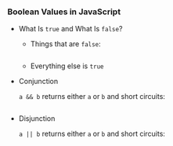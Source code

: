 ### Boolean Values in JavaScript

  * What Is `true` and What Is `false`?

    - Things that are `false`:

        ~~~ {.javascript insert="../../src/examples/js/bool.js" token="false"}
        ~~~

    - Everything else is `true`

  * Conjunction

    `a && b` returns either `a` or `b` and short circuits:

    ~~~ {.javascript insert="../../src/examples/js/bool.js" token="conjunction"}
    ~~~

  * Disjunction

    `a || b` returns either `a` or `b` and short circuits:

    ~~~ {.javascript insert="../../src/examples/js/bool.js" token="disjunction"}
    ~~~
